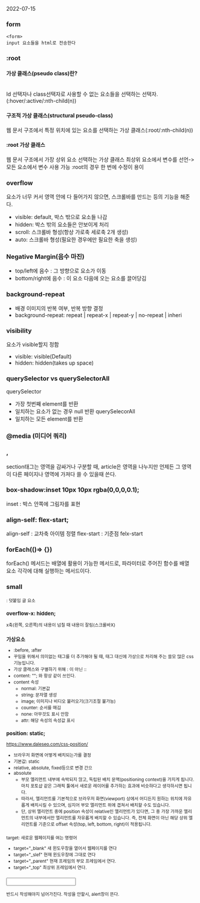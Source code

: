 2022-07-15

### **form**

~~~
<form>
input 요소들을 html로 전송한다
~~~


### **:root**
#### 가상 클래스(pseudo class)란?  
<br/>
Id 선택자나 class선택자로 사용할 수 없는 요소들을 선택하는 선택자.(:hover/:active/:nth-child(n))

#### 구조적 가상 클래스(structural pseudo-class)
웹 문서 구조에서 특정 위치에 있는 요소를 선택하는 가상 클래스(:root/:nth-child(n))

#### :root 가상 클래스
웹 문서 구조에서 가장 상위 요소 선택하는 가상 클래스
최상위 요소에서 변수를 선언->모든 요소에서 변수 사용 가능
:root의 경우 한 번에 수정이 용이   


### **overflow**
요소가 너무 커서 영역 안에 다 들어가지 않으면, 스크롤바를 만드는 등의 기능을 해준다.
* visible: default, 박스 밖으로 요소들 나감
* hidden: 박스 밖의 요소들은 안보이게 처리
* scroll: 스크롤바 형성(항상 가로축 세로축 2개 생성)
* auto: 스크롤바 형성(필요한 경우에만 필요한 축을 생성)


### **Negative Margin(음수 마진)**
* top/left에 음수 : 그 방향으로 요소가 이동
* bottom/right에 음수 : 이 요소 다음에 오는 요소를 끌어당김

### **background-repeat**
* 배경 이미지의 반복 여부, 반복 방향 결정
* background-repeat: repeat | repeat-x | repeat-y | no-repeat | inheri

### **visibility**
요소가 visible할지 정함
* visible: visible(Default)
* hidden: hidden(takes up space)

### **querySelector vs querySelectorAll**
querySelector
* 가장 첫번째 element를 반환
* 일치하는 요소가 없는 경우 null 반환
querySelecorAll
* 일치하는 모든 element를 반환

### **@media (미디어 쿼리)**

### **<section>, <article>**
section태그는 영역을 감싸거나 구분할 때,
article은 영역을 나누지만 언제든 그 영역이 다른 페이지나 영역에 가져다 쓸 수 있을때 쓴다.

### **box-shadow:inset 10px 10px rgba(0,0,0,0.1);**
inset : 박스 안쪽에 그림자를 표현

### **align-self: flex-start;**
align-self : 교차축 아이템 정렬
flex-start : 기준점 felx-start

### **forEach(()=> {})**
forEach() 메서드는 배열에 활용이 가능한 메서드로, 파라미터로 주어진 함수를 배열 요소 각각에 대해 실행하는 메서드이다.

### **small**
<small> : 덧붙임 글 요소

### **overflow-x: hidden;**
x축(왼쪽, 오른쪽)의 내용이 넘칠 때 내용이 잘림(스크롤바X)

### **가상요소**
* :before, :after
* 꾸밈을 위해서 의미없는 태그를 더 추가해야 될 때, 태그 대신에 가상으로 처리해 주는 쓸모 많은 css 기능입니다. 
* 가상 클래스와 구별하기 위해 : 이 아닌 ::
* content: ""; 와 항상 같이 쓰인다.
* content 속성
  * normal: 기본값
  * string: 문자열 생성
  * image; 이미지나 비디오 불러오기(크기조절 불가능)
  * counter: 순서를 매김
  * none: 아무것도 표시 안함
  * attr: 해당 속성의 속성값 표시


###  **position: static;**
https://www.daleseo.com/css-position/
* 브라우저 화면에 어떻게 배치되는가를 결정
* 기본값: static
* relative, absolute, fixed등으로 변경 간으
* absolute
  * 부모 엘리먼트 내부에 속박되지 않고, 독립된 배치 문맥(positioning context)을 가지게 됩니다. 마치 포토샵 같은 그래픽 툴에서 새로운 레이어를 추가하는 효과에 비슷하다고 생각하시면 됩니다.
  * 따라서, 엘리먼트를 기본적으로 브라우저 화면(viewport) 상에서 어디든지 원하는 위치에 자유롭게 배치시킬 수 있으며, 심지어 부모 엘리먼트 위에 겹쳐서 배치할 수도 있습니다.
  * 단, 상위 엘리먼트 중에 position 속성이 relative인 엘리먼트가 있다면, 그 중 가장 가까운 엘리먼트의 내부에서만 엘리먼트를 자유롭게 배치할 수 있습니다. 즉, 전체 화면이 아닌 해당 상위 엘리먼트를 기준으로 offset 속성(top, left, bottom, right)이 적용됩니다.

### **<a target="">**
target: 새로운 웹페이지를 여는 명령어
* target="_blank" 
  새 윈도우창을 열어서 웹페이지를 연다
* target="_slef"
  현재 윈도우창에 그대로 연다
* target="_parent"
  현재 프레임의 부모 프레임에서 연다.
* target="_top"
  최상위 프레임에서 연다.


### **<input required>**
반드시 작성해야지 넘어가진다. 작성을 안할시, alert창이 뜬다.